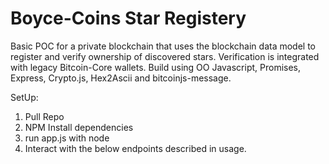# Boyce-Coins Star Registery

Basic POC for a private blockchain that uses the blockchain data model to register and verify ownership of discovered stars. Verification is integrated with legacy Bitcoin-Core wallets. Build using OO Javascript, Promises, Express, Crypto.js, Hex2Ascii and bitcoinjs-message.

SetUp:
1. Pull Repo
2. NPM Install dependencies
3. run app.js with node
4. Interact with the below endpoints described in usage.


